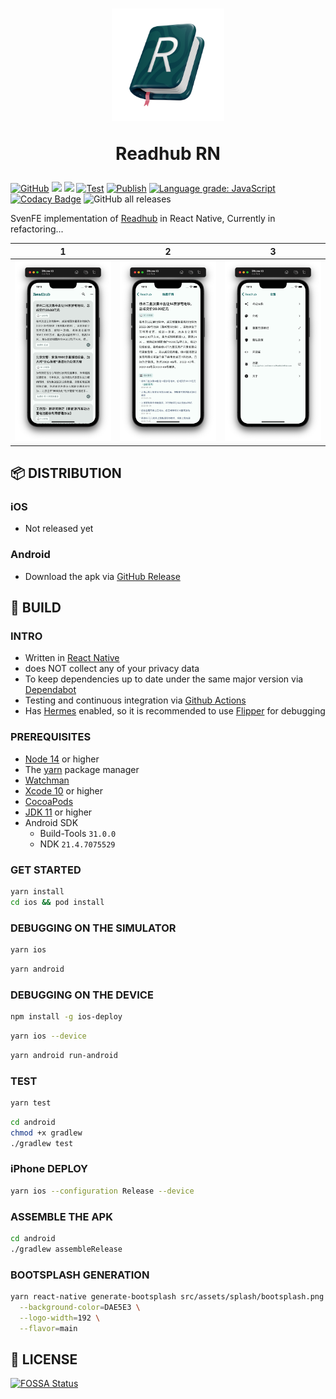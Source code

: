 <div align="center" >
  <h1>
    <img src="./src/assets/appIcon/AppIconAlpha.png" width="180px" height="180px" />
    <p>Readhub RN</p>
  </h1>
</div>

[![GitHub](https://img.shields.io/github/license/shensven/Readhub-RN)](./LICENSE)
[![](https://img.shields.io/github/package-json/dependency-version/shensven/Readhub-RN/react-native)](./package.json)
[![](https://img.shields.io/github/package-json/dependency-version/shensven/Readhub-RN/react)](./package.json)
[![Test](https://github.com/shensven/Readhub-RN/actions/workflows/test.yml/badge.svg?branch=dev)](https://github.com/shensven/Readhub-RN/actions/workflows/test.yml)
[![Publish](https://github.com/shensven/Readhub-RN/actions/workflows/publish.yml/badge.svg?branch=main)](https://github.com/shensven/Readhub-RN/actions/workflows/publish.yml)
[![Language grade: JavaScript](https://img.shields.io/lgtm/grade/javascript/g/shensven/Readhub-RN.svg?logo=lgtm&logoWidth=18)](https://lgtm.com/projects/g/shensven/Readhub-RN/context:javascript)
[![Codacy Badge](https://app.codacy.com/project/badge/Grade/383f840768d947f5826e9de365d05bee)](https://www.codacy.com/gh/shensven/Readhub-RN/dashboard?utm_source=github.com&utm_medium=referral&utm_content=shensven/Readhub-RN&utm_campaign=Badge_Grade)
![GitHub all releases](https://img.shields.io/github/downloads/shensven/Readhub-RN/total)

SvenFE implementation of [Readhub](https://readhub.cn) in React Native, Currently in refactoring...

|                            1                             |                            2                             |                            3                             |
| :------------------------------------------------------: | :------------------------------------------------------: | :------------------------------------------------------: |
| ![Screenshot 1](src/assets/Screenshots/screenshot-1.png) | ![Screenshot 2](src/assets/Screenshots/screenshot-2.png) | ![Screenshot 3](src/assets/Screenshots/screenshot-3.png) |

## 📦 DISTRIBUTION

### iOS

- Not released yet

### Android

- Download the apk via [GitHub Release](https://github.com/shensven/Readhub-RN/releases)

## 🔨 BUILD

### INTRO

- Written in [React Native](https://reactnative.dev)
- does NOT collect any of your privacy data
- To keep dependencies up to date under the same major version via [Dependabot](https://github.com/features/security/software-supply-chain)
- Testing and continuous integration via [Github Actions](https://github.com/shensven/Readhub-RN/actions)
- Has [Hermes](https://hermesengine.dev) enabled, so it is recommended to use [Flipper](https://fbflipper.com) for debugging

### PREREQUISITES

- [Node 14](https://nodejs.org) or higher
- The [yarn](https://yarnpkg.com/getting-started/install) package manager
- [Watchman](https://formulae.brew.sh/formula/watchman)
- [Xcode 10](https://developer.apple.com/xcode/resources) or higher
- [CocoaPods](https://guides.cocoapods.org/using/getting-started.html)
- [JDK 11](https://formulae.brew.sh/formula/openjdk@11) or higher
- Android SDK
  - Build-Tools `31.0.0`
  - NDK `21.4.7075529`

### GET STARTED

```sh
yarn install
cd ios && pod install
```

### DEBUGGING ON THE SIMULATOR

```sh
yarn ios
```

```sh
yarn android
```

### DEBUGGING ON THE DEVICE

```sh
npm install -g ios-deploy
```

```sh
yarn ios --device
```

```sh
yarn android run-android
```

### TEST

```sh
yarn test
```

```sh
cd android
chmod +x gradlew
./gradlew test
```

### iPhone DEPLOY

```sh
yarn ios --configuration Release --device
```

### ASSEMBLE THE APK

```sh
cd android
./gradlew assembleRelease
```

### BOOTSPLASH GENERATION

```sh
yarn react-native generate-bootsplash src/assets/splash/bootsplash.png \
  --background-color=DAE5E3 \
  --logo-width=192 \
  --flavor=main
```

## 📜 LICENSE

[![FOSSA Status](https://app.fossa.com/api/projects/git%2Bgithub.com%2Fshensven%2FReadhub-RN.svg?type=large)](https://app.fossa.com/projects/git%2Bgithub.com%2Fshensven%2FReadhub-RN?ref=badge_large)
